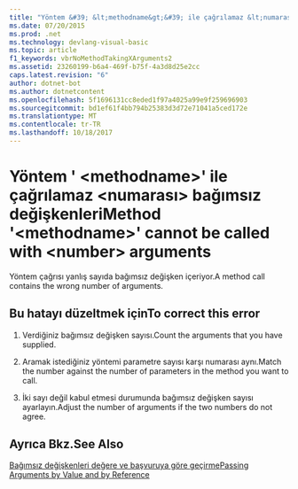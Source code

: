 ```yaml
---
title: "Yöntem &#39; &lt;methodname&gt;&#39; ile çağrılamaz &lt;numarası&gt; bağımsız değişkenleri"
ms.date: 07/20/2015
ms.prod: .net
ms.technology: devlang-visual-basic
ms.topic: article
f1_keywords: vbrNoMethodTakingXArguments2
ms.assetid: 23260199-b6a4-469f-b75f-4a3d8d25e2cc
caps.latest.revision: "6"
author: dotnet-bot
ms.author: dotnetcontent
ms.openlocfilehash: 5f1696131cc8eded1f97a4025a99e9f259696903
ms.sourcegitcommit: bd1ef61f4bb794b25383d3d72e71041a5ced172e
ms.translationtype: MT
ms.contentlocale: tr-TR
ms.lasthandoff: 10/18/2017
---
```

# <a name="method-39ltmethodnamegt39-cannot-be-called-with-ltnumbergt-arguments"></a><span data-ttu-id="fa6cb-102">Yöntem &#39; &lt;methodname&gt;&#39; ile çağrılamaz &lt;numarası&gt; bağımsız değişkenleri</span><span class="sxs-lookup"><span data-stu-id="fa6cb-102">Method &#39;&lt;methodname&gt;&#39; cannot be called with &lt;number&gt; arguments</span></span>
<span data-ttu-id="fa6cb-103">Yöntem çağrısı yanlış sayıda bağımsız değişken içeriyor.</span><span class="sxs-lookup"><span data-stu-id="fa6cb-103">A method call contains the wrong number of arguments.</span></span>  
  
## <a name="to-correct-this-error"></a><span data-ttu-id="fa6cb-104">Bu hatayı düzeltmek için</span><span class="sxs-lookup"><span data-stu-id="fa6cb-104">To correct this error</span></span>  
  
1.  <span data-ttu-id="fa6cb-105">Verdiğiniz bağımsız değişken sayısı.</span><span class="sxs-lookup"><span data-stu-id="fa6cb-105">Count the arguments that you have supplied.</span></span>  
  
2.  <span data-ttu-id="fa6cb-106">Aramak istediğiniz yöntemi parametre sayısı karşı numarası aynı.</span><span class="sxs-lookup"><span data-stu-id="fa6cb-106">Match the number against the number of parameters in the method you want to call.</span></span>  
  
3.  <span data-ttu-id="fa6cb-107">İki sayı değil kabul etmesi durumunda bağımsız değişken sayısı ayarlayın.</span><span class="sxs-lookup"><span data-stu-id="fa6cb-107">Adjust the number of arguments if the two numbers do not agree.</span></span>  
  
## <a name="see-also"></a><span data-ttu-id="fa6cb-108">Ayrıca Bkz.</span><span class="sxs-lookup"><span data-stu-id="fa6cb-108">See Also</span></span>  
 [<span data-ttu-id="fa6cb-109">Bağımsız değişkenleri değere ve başvuruya göre geçirme</span><span class="sxs-lookup"><span data-stu-id="fa6cb-109">Passing Arguments by Value and by Reference</span></span>](../../visual-basic/programming-guide/language-features/procedures/passing-arguments-by-value-and-by-reference.md)
